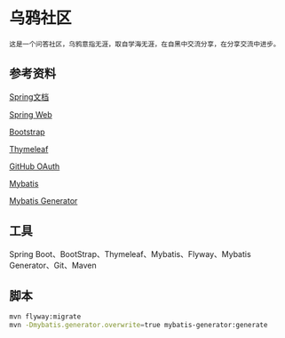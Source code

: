 # 乌鸦社区
    这是一个问答社区，乌鸦意指无涯，取自学海无涯，在自黑中交流分享，在分享交流中进步。
## 参考资料

[Spring文档](https://spring.io/guides)

[Spring Web](https://spring.io/guides/gs/serving-web-content/)

[Bootstrap](https://v3.bootcss.com/getting-started/)

[Thymeleaf](https://www.thymeleaf.org/)

[GitHub OAuth](https://developer.github.com/apps/building-oauth-apps/creating-an-oauth-app/)

[Mybatis](http://mybatis.org/)

[Mybatis Generator](http://mybatis.org/generator/)


## 工具

Spring Boot、BootStrap、Thymeleaf、Mybatis、Flyway、Mybatis Generator、Git、Maven

## 脚本

```bash
mvn flyway:migrate
mvn -Dmybatis.generator.overwrite=true mybatis-generator:generate
```